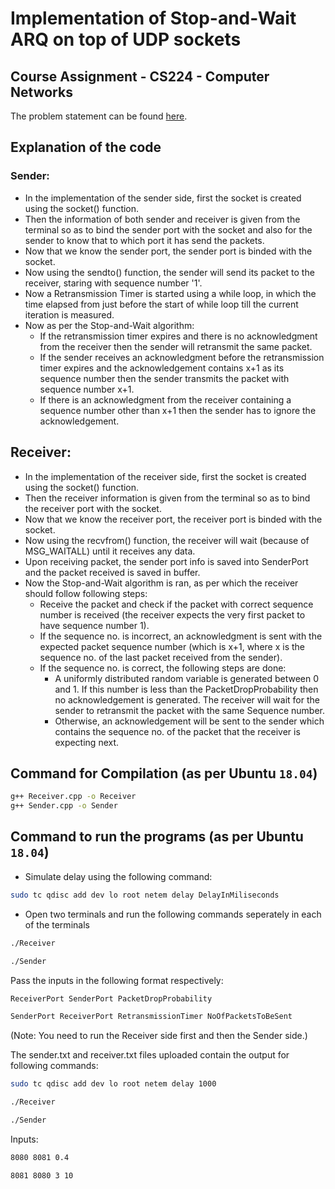 # Implementation of Stop-and-Wait ARQ on top of UDP sockets

## Course Assignment - CS224 - Computer Networks
The problem statement can be found [here](https://github.com/ayushj05/Stop_and_Wait_ARQ/blob/main/Homework-3.pdf).

## Explanation of the code
### Sender:
* In the implementation of the sender side, first the socket is created using the socket() function.
* Then the information of both sender and receiver is given from the terminal so as to bind the sender port with the socket and also for the sender to know that to which port it has send the packets.
* Now that we know the sender port, the sender port is binded with the socket.
* Now using the sendto() function, the sender will send its packet to the receiver, staring with sequence number '1'.
* Now a Retransmission Timer is started using a while loop, in which the time elapsed from just before the start of while loop till the current iteration is measured.
* Now as per the Stop-and-Wait algorithm:
  * If the retransmission timer expires and there is no acknowledgment from the receiver then the sender will retransmit the same packet.
  * If the sender receives an acknowledgment before the retransmission timer expires and the acknowledgement contains x+1 as its sequence number then the sender transmits the packet with sequence number x+1.
  * If there is an acknowledgment from the receiver containing a sequence number other than x+1 then the sender has to ignore the acknowledgement.

## Receiver:
* In the implementation of the receiver side, first the socket is created using the socket() function.
* Then the receiver information is given from the terminal so as to bind the receiver port with the socket.
* Now that we know the receiver port, the receiver port is binded with the socket.
* Now using the recvfrom() function, the receiver will wait (because of MSG_WAITALL) until it receives any data.
* Upon receiving packet, the sender port info is saved into SenderPort and the packet received is saved in buffer.
* Now the Stop-and-Wait algorithm is ran, as per which the receiver should follow following steps:
  * Receive the packet and check if the packet with correct sequence number is received (the receiver expects the very first packet to have sequence number 1).
  * If the sequence no. is incorrect, an acknowledgment is sent with the expected packet sequence number (which is x+1, where x is the sequence no. of the last packet received from the sender).
  * If the sequence no. is correct, the following steps are done:
    * A uniformly distributed random variable is generated between 0 and 1. If this number is less than the PacketDropProbability then no acknowledgement is generated. The receiver will wait for the sender to retransmit the packet with the same Sequence number.
    * Otherwise, an acknowledgement will be sent to the sender which contains the sequence no. of the packet that the receiver is expecting next.

## Command for Compilation (as per Ubuntu `18.04`)
```bash
g++ Receiver.cpp -o Receiver
g++ Sender.cpp -o Sender
```

## Command to run the programs (as per Ubuntu `18.04`)
* Simulate delay using the following command:
```bash
sudo tc qdisc add dev lo root netem delay DelayInMiliseconds
```
* Open two terminals and run the following commands seperately in each of the terminals
```bash
./Receiver
```
```bash
./Sender
```
   Pass the inputs in the following format respectively:
```bash
ReceiverPort SenderPort PacketDropProbability
```
```bash
SenderPort ReceiverPort RetransmissionTimer NoOfPacketsToBeSent
```

(Note: You need to run the Receiver side first and then the Sender side.)

The sender.txt and receiver.txt files uploaded contain the output for following commands:
```bash
sudo tc qdisc add dev lo root netem delay 1000
```
```bash
./Receiver
```
```bash
./Sender
```
Inputs:
```bash
8080 8081 0.4
```
```bash
8081 8080 3 10
```
